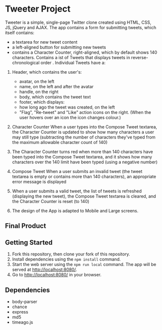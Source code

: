# Tweeter Project
Tweeter is a simple, single-page Twitter clone created  using HTML, CSS, JS, jQuery and AJAX. The app contains a form for submitting tweets, which itself contains:
- a textarea for new tweet content
- a left-aligned button for submitting new tweets
- contains a Character Counter, right-aligned, which by default shows 140 characters.
Contains a ist of Tweets that displays tweets in reverse-chronological order . 
Individual Tweets have a:
 1. Header, which contains the user's:
     - avatar, on the left
     - name, on the left and after the avatar
     - handle, on the right
     - body, which contains the tweet text
     - footer, which displays:
     - how long ago the tweet was created, on the left
     - "Flag", "Re-tweet" and "Like" action icons on the right. (When the user hovers over an icon  the icon changes colour.)
 2. Character Counter
When a user types into the Compose Tweet textarea, the Character Counter is updated to show how many characters a user may still type (subtracting the number of characters they've typed from the maximum allowable character count of 140)

3. The Character Counter turns red when more than 140 characters have been typed into the Compose Tweet textarea, and it shows how many characters over the 140 limit have been typed (using a negative number)

4. Compose Tweet
When a user submits an invalid tweet (the tweet textarea is empty or contains more than 140 characters), an appropriate error message is displayed

5. When a user submits a valid tweet, the list of tweets is refreshed (displaying the new tweet), the Compose Tweet textarea is cleared, and the Character Counter is reset (to 140)

6. The design of the App is adapted to Mobile and Large screens.

## Final Product
<!-- !["Login Page"](https://github.com/EvaProk/tinyapp/blob/feature/user-registration/docs/Login-page.png%20.png) -->




## Getting Started

1. Fork this repository, then clone your fork of this repository.
2. Install dependencies using the `npm install` command.
3. Start the web server using the `npm run local` command. The app will be served at <http://localhost:8080/>.
4. Go to <http://localhost:8080/> in your browser.

## Dependencies

- body-parser
- chance
- express
- md5
- timeago.js
